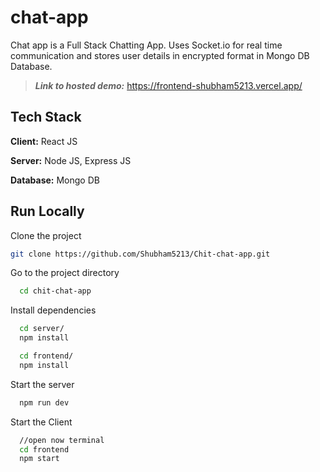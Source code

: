 # chat-app

Chat app is a Full Stack Chatting App.
Uses Socket.io for real time communication and stores user details in encrypted format in Mongo DB Database.
>**_Link to hosted demo:_** https://frontend-shubham5213.vercel.app/
## Tech Stack

**Client:** React JS

**Server:** Node JS, Express JS

**Database:** Mongo DB

## Run Locally

Clone the project

```bash
git clone https://github.com/Shubham5213/Chit-chat-app.git
```

Go to the project directory

```bash
  cd chit-chat-app
```

Install dependencies

```bash 
  cd server/
  npm install
```

```bash
  cd frontend/
  npm install
```

Start the server

```bash
  npm run dev
```

Start the Client

```bash
  //open now terminal
  cd frontend
  npm start
```
